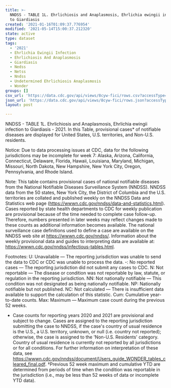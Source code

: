 ```yaml
---
title: >-
  NNDSS - TABLE 1L. Ehrlichiosis and Anaplasmosis, Ehrlichia ewingii infection
  to Giardiasis
created: '2021-01-16T01:09:37.776954'
modified: '2021-05-14T15:00:37.212320'
state: active
type: dataset
tags:
  - '2021'
  - Ehrlichia Ewingii Infection
  - Ehrlichiosis And Anaplasmosis
  - Giardiasis
  - Nedss
  - Netss
  - Nndss
  - Undetermined Ehrlichiosis Anaplasmosis
  - Wonder
groups: []
csv_url: 'https://data.cdc.gov/api/views/8cyw-fici/rows.csv?accessType=DOWNLOAD'
json_url: 'https://data.cdc.gov/api/views/8cyw-fici/rows.json?accessType=DOWNLOAD'
layout: post

---
```

NNDSS - TABLE 1L. Ehrlichiosis and Anaplasmosis, Ehrlichia ewingii infection to Giardiasis - 2021. In this Table, provisional cases* of notifiable diseases are displayed for United States, U.S. territories, and Non-U.S. residents.

Notice: Due to data processing issues at CDC, data for the following jurisdictions may be incomplete for week 7: Alaska, Arizona, California, Connecticut, Delaware, Florida, Hawaii, Louisiana, Maryland, Michigan, Missouri, North Dakota, New Hampshire, New York City, Oregon, Pennsylvania, and Rhode Island.

Note: 
This table contains provisional cases of national notifiable diseases from the National Notifiable Diseases Surveillance System (NNDSS). NNDSS data from the 50 states, New York City, the District of Columbia and the U.S. territories are collated and published weekly on the NNDSS Data and Statistics web page (https://wwwn.cdc.gov/nndss/data-and-statistics.html). Cases reported by state health departments to CDC for weekly publication are provisional because of the time needed to complete case follow-up. Therefore, numbers presented in later weeks may reflect changes made to these counts as additional information becomes available. The national surveillance case definitions used to define a case are available on the NNDSS web site at https://wwwn.cdc.gov/nndss/. Information about the weekly provisional data and guides to interpreting data are available at: https://wwwn.cdc.gov/nndss/infectious-tables.html. 

Footnotes:
U: Unavailable — The reporting jurisdiction was unable to send the data to CDC or CDC was unable to process the data.
-: No reported cases — The reporting jurisdiction did not submit any cases to CDC.
N: Not reportable — The disease or condition was not reportable by law, statute, or regulation in the reporting jurisdiction.
NN: Not nationally notifiable — This condition was not designated as being nationally notifiable.
NP: Nationally notifiable but not published.
NC: Not calculated — There is insufficient data available to support the calculation of this statistic.
Cum: Cumulative year-to-date counts.
 Max: Maximum — Maximum case count during the previous 52 weeks.
  * Case counts for reporting years 2020 and 2021 are provisional and subject to change. Cases are assigned to the reporting jurisdiction submitting the case to NNDSS, if the case's country of usual residence is the U.S., a U.S. territory, unknown, or null (i.e. country not reported); otherwise, the case is assigned to the 'Non-U.S. Residents' category. Country of usual residence is currently not reported by all jurisdictions or for all conditions. For further information on interpretation of these data, see https://wwwn.cdc.gov/nndss/document/Users_guide_WONDER_tables_cleared_final.pdf.
†Previous 52 week maximum and cumulative YTD are determined from periods of time when the condition was reportable in the jurisdiction (i.e., may be less than 52 weeks of data or incomplete YTD data).
